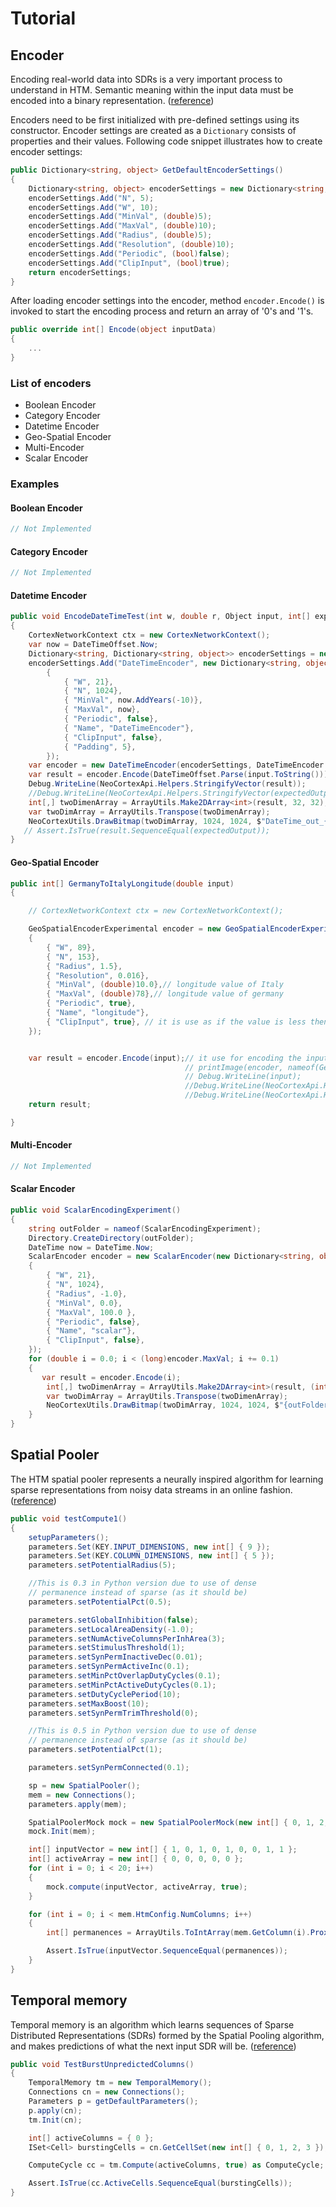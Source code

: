 # Tutorial

## Encoder

Encoding real-world data into SDRs is a very important process to understand in HTM. Semantic meaning within the input data must be encoded into a binary representation. ([reference](https://numenta.org/htm-school/))

Encoders need to be first initialized with pre-defined settings using its constructor. Encoder settings are created as a `Dictionary` consists of properties and their values. Following code snippet illustrates how to create encoder settings:

```csharp
public Dictionary<string, object> GetDefaultEncoderSettings()
{
    Dictionary<string, object> encoderSettings = new Dictionary<string, object>();
    encoderSettings.Add("N", 5);
    encoderSettings.Add("W", 10);
    encoderSettings.Add("MinVal", (double)5);
    encoderSettings.Add("MaxVal", (double)10);
    encoderSettings.Add("Radius", (double)5);
    encoderSettings.Add("Resolution", (double)10);
    encoderSettings.Add("Periodic", (bool)false);
    encoderSettings.Add("ClipInput", (bool)true);
    return encoderSettings;
}
```

After loading encoder settings into the encoder, method `encoder.Encode()` is invoked to start the encoding process and return an array of '0's and '1's.

```cs
public override int[] Encode(object inputData)
{
    ...
}
```

### List of encoders

- Boolean Encoder
- Category Encoder
- Datetime Encoder
- Geo-Spatial Encoder
- Multi-Encoder
- Scalar Encoder

### Examples

#### Boolean Encoder

```csharp
// Not Implemented
```

#### Category Encoder

```csharp
// Not Implemented
```

#### Datetime Encoder

```csharp
public void EncodeDateTimeTest(int w, double r, Object input, int[] expectedOutput)
{
    CortexNetworkContext ctx = new CortexNetworkContext();
    var now = DateTimeOffset.Now;
    Dictionary<string, Dictionary<string, object>> encoderSettings = new Dictionary<string, Dictionary<string, object>>();
    encoderSettings.Add("DateTimeEncoder", new Dictionary<string, object>()
        {
            { "W", 21},
            { "N", 1024},
            { "MinVal", now.AddYears(-10)},
            { "MaxVal", now},
            { "Periodic", false},
            { "Name", "DateTimeEncoder"},
            { "ClipInput", false},
            { "Padding", 5},
        });
    var encoder = new DateTimeEncoder(encoderSettings, DateTimeEncoder.Precision.Days);
    var result = encoder.Encode(DateTimeOffset.Parse(input.ToString()));
    Debug.WriteLine(NeoCortexApi.Helpers.StringifyVector(result));
    //Debug.WriteLine(NeoCortexApi.Helpers.StringifyVector(expectedOutput));
    int[,] twoDimenArray = ArrayUtils.Make2DArray<int>(result, 32, 32);
    var twoDimArray = ArrayUtils.Transpose(twoDimenArray);
    NeoCortexUtils.DrawBitmap(twoDimArray, 1024, 1024, $"DateTime_out_{input.ToString().Replace("/", "-").Replace(":", "-")}_32x32-N-{encoderSettings["DateTimeEncoder"]["N"]}-W-{encoderSettings["DateTimeEncoder"]["W"]}.png");
   // Assert.IsTrue(result.SequenceEqual(expectedOutput));
}
```

#### Geo-Spatial Encoder

```csharp
public int[] GermanyToItalyLongitude(double input)
{

    // CortexNetworkContext ctx = new CortexNetworkContext();

    GeoSpatialEncoderExperimental encoder = new GeoSpatialEncoderExperimental(new Dictionary<string, object>()
    {
        { "W", 89},
        { "N", 153},
        { "Radius", 1.5},
        { "Resolution", 0.016},
        { "MinVal", (double)10.0},// longitude value of Italy
        { "MaxVal", (double)78},// longitude value of germany
        { "Periodic", true},
        { "Name", "longitude"},
        { "ClipInput", true}, // it is use as if the value is less then Min and more then max , it will chlip the input as per the value and if is FAlse then it will give error
    });


    var result = encoder.Encode(input);// it use for encoding the input according to the given parameters.
                                       // printImage(encoder, nameof(GermanyToItalyLongitude));// ít is use to generate the bit map image
                                       // Debug.WriteLine(input);
                                       //Debug.WriteLine(NeoCortexApi.Helpers.StringifyVector(result));
                                       //Debug.WriteLine(NeoCortexApi.Helpers.StringifyVector(expectedResult));
    return result;

}
```

#### Multi-Encoder

```csharp
// Not Implemented
```

#### Scalar Encoder

```csharp
public void ScalarEncodingExperiment()
{
    string outFolder = nameof(ScalarEncodingExperiment);
    Directory.CreateDirectory(outFolder);
    DateTime now = DateTime.Now;
    ScalarEncoder encoder = new ScalarEncoder(new Dictionary<string, object>()
    {
        { "W", 21},
        { "N", 1024},
        { "Radius", -1.0},
        { "MinVal", 0.0},
        { "MaxVal", 100.0 },
        { "Periodic", false},
        { "Name", "scalar"},
        { "ClipInput", false},
    });
    for (double i = 0.0; i < (long)encoder.MaxVal; i += 0.1)
    {
       var result = encoder.Encode(i);
        int[,] twoDimenArray = ArrayUtils.Make2DArray<int>(result, (int)Math.Sqrt(result.Length), (int)Math.Sqrt(result.Length));
        var twoDimArray = ArrayUtils.Transpose(twoDimenArray);
        NeoCortexUtils.DrawBitmap(twoDimArray, 1024, 1024, $"{outFolder}\\{i}.png", Color.Yellow, Color.Black, text:i.ToString());
    }
}
```

## Spatial Pooler

The HTM spatial pooler represents a neurally inspired algorithm for learning sparse representations from noisy data streams in an online fashion. ([reference](https://www.frontiersin.org/articles/10.3389/fncom.2017.00111/full))

```csharp
public void testCompute1()
{
    setupParameters();
    parameters.Set(KEY.INPUT_DIMENSIONS, new int[] { 9 });
    parameters.Set(KEY.COLUMN_DIMENSIONS, new int[] { 5 });
    parameters.setPotentialRadius(5);

    //This is 0.3 in Python version due to use of dense
    // permanence instead of sparse (as it should be)
    parameters.setPotentialPct(0.5);

    parameters.setGlobalInhibition(false);
    parameters.setLocalAreaDensity(-1.0);
    parameters.setNumActiveColumnsPerInhArea(3);
    parameters.setStimulusThreshold(1);
    parameters.setSynPermInactiveDec(0.01);
    parameters.setSynPermActiveInc(0.1);
    parameters.setMinPctOverlapDutyCycles(0.1);
    parameters.setMinPctActiveDutyCycles(0.1);
    parameters.setDutyCyclePeriod(10);
    parameters.setMaxBoost(10);
    parameters.setSynPermTrimThreshold(0);

    //This is 0.5 in Python version due to use of dense
    // permanence instead of sparse (as it should be)
    parameters.setPotentialPct(1);

    parameters.setSynPermConnected(0.1);

    sp = new SpatialPooler();
    mem = new Connections();
    parameters.apply(mem);

    SpatialPoolerMock mock = new SpatialPoolerMock(new int[] { 0, 1, 2, 3, 4 });
    mock.Init(mem);

    int[] inputVector = new int[] { 1, 0, 1, 0, 1, 0, 0, 1, 1 };
    int[] activeArray = new int[] { 0, 0, 0, 0, 0 };
    for (int i = 0; i < 20; i++)
    {
        mock.compute(inputVector, activeArray, true);
    }

    for (int i = 0; i < mem.HtmConfig.NumColumns; i++)
    {
        int[] permanences = ArrayUtils.ToIntArray(mem.GetColumn(i).ProximalDendrite.RFPool.GetDensePermanences(mem.HtmConfig.NumInputs));

        Assert.IsTrue(inputVector.SequenceEqual(permanences));
    }
}
```

## Temporal memory

Temporal memory is an algorithm which learns sequences of Sparse Distributed Representations (SDRs) formed by the Spatial Pooling algorithm, and makes predictions of what the next input SDR will be. ([reference](https://numenta.com/resources/biological-and-machine-intelligence/temporal-memory-algorithm/))

```csharp
public void TestBurstUnpredictedColumns()
{
    TemporalMemory tm = new TemporalMemory();
    Connections cn = new Connections();
    Parameters p = getDefaultParameters();
    p.apply(cn);
    tm.Init(cn);

    int[] activeColumns = { 0 };
    ISet<Cell> burstingCells = cn.GetCellSet(new int[] { 0, 1, 2, 3 });

    ComputeCycle cc = tm.Compute(activeColumns, true) as ComputeCycle;

    Assert.IsTrue(cc.ActiveCells.SequenceEqual(burstingCells));
}
```
